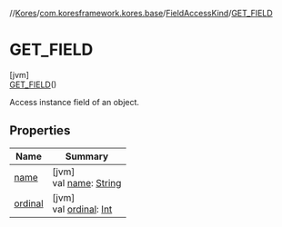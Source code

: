 //[Kores](../../../../index.md)/[com.koresframework.kores.base](../../index.md)/[FieldAccessKind](../index.md)/[GET_FIELD](index.md)

# GET_FIELD

[jvm]\
[GET_FIELD](index.md)()

Access instance field of an object.

## Properties

| Name | Summary |
|---|---|
| [name](name.md) | [jvm]<br>val [name](name.md): [String](https://kotlinlang.org/api/latest/jvm/stdlib/kotlin/-string/index.html) |
| [ordinal](ordinal.md) | [jvm]<br>val [ordinal](ordinal.md): [Int](https://kotlinlang.org/api/latest/jvm/stdlib/kotlin/-int/index.html) |
